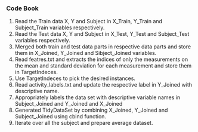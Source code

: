 ### Code Book

1. Read the Train data X, Y and Subject in X_Train, Y_Train and Subject_Train variables respectively.
2. Read the Test data X, Y and Subject in X_Test, Y_Test and Subject_Test variables respectively.
3. Merged both train and test data parts in respective data parts and store them in X_Joined, Y_Joined and Sibject_Joined variables.
4. Read featres.txt and extracts the indices of only the measurements on the mean and standard deviation for each measurement and store them in TargetIndeces.
5. Use TargetIndeces to pick the desired instances.
6. Read activity_labels.txt and update the respective label in Y_Joined with descriptive name.
7. Appropriately labels the data set with descriptive variable names in Subject_Joined and Y_Joined and X_Joined
8. Generated TidyDataSet by combining X_Joined, Y_Joined and Subject_Joined using cbind function.
9. Iterate over all the subject and prepare average dataset.